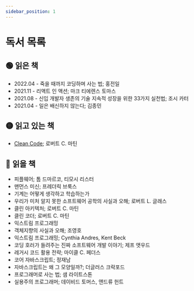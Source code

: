 ```yaml
---
sidebar_position: 1
---
```


# 독서 목록

## 🟢 읽은 책


- 2022.04 - 죽을 때까지 코딩하며 사는 법; 홍전일
- 2021.11 - 리액트 인 액션; 마크 티에렌스 토마스
- 2021.08 - 신입 개발자 생존의 기술 지속적 성장을 위한 33가지 실천법; 조시 카터
- 2021.04 - 일은 배신하지 않는다; 김종민
## 🟡 읽고 있는 책

- [Clean Code](./01_cleanCode.md); 로버트 C. 마틴

## 🔴 읽을 책

- 피플웨어; 톰 드마르코, 티모시 리스터
- 맨먼스 미신; 프레더릭 브룩스
- 기계는 어떻게 생각하고 학습하는가
- 우리가 미처 알지 못한 소프트웨어 공학의 사실과 오해; 로버트 L. 글래스
- 클린 아키텍처; 로버트 C. 마틴
- 클린 코더; 로버트 C. 마틴
- 익스트림 프로그래밍 
- 객체지향의 사실과 오해; 조영호
- 익스트림 프로그래밍; Cynthia Andres, Kent Beck
- 코딩 호러가 들려주는 진짜 소프트웨어 개발 이야기; 제프 앳우드
- 레거시 코드 활용 전략; 마이클 C. 페더스
- 코어 자바스크립트; 정재남
- 자바스크립트는 왜 그 모양일까?; 더글러스 크락포드
- 프로그래머로 사는 법; 샘 라이트스톤
- 실용주의 프로그래머; 데이비드 토머스, 앤드류 헌트
